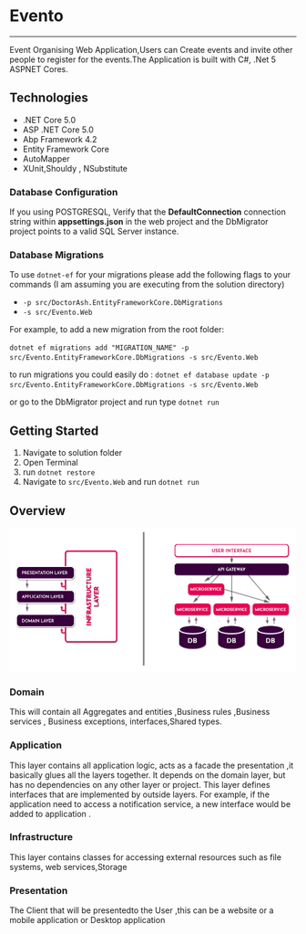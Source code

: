 # Evento
<hr/>

Event Organising Web Application,Users can Create events and invite other people to register for the events.The Application is built with C#, .Net 5 ASPNET Cores.

## Technologies

* .NET Core 5.0
* ASP .NET Core 5.0
* Abp Framework 4.2
* Entity Framework Core 
* AutoMapper
* XUnit,Shouldy , NSubstitute

### Database Configuration

If you using POSTGRESQL, Verify that the **DefaultConnection** connection string within **appsettings.json** in the web project and the DbMigrator project points to a valid SQL Server instance. 

### Database Migrations

To use `dotnet-ef` for your migrations please add the following flags to your commands (I am assuming  you are executing from the solution directory)

* `-p src/DoctorAsh.EntityFrameworkCore.DbMigrations` 
* `-s src/Evento.Web`

For example, to add a new migration from the root folder:

 `dotnet ef migrations add "MIGRATION_NAME" -p src/Evento.EntityFrameworkCore.DbMigrations -s src/Evento.Web `

to run migrations you could easily do :
`dotnet ef database update -p src/Evento.EntityFrameworkCore.DbMigrations -s src/Evento.Web`

or go to the DbMigrator project and run type `dotnet run`


## Getting Started

1. Navigate to solution folder 
2. Open Terminal 
3. run `dotnet restore` 
4. Navigate to `src/Evento.Web` and run `dotnet run` 

## Overview

<img src="https://github.com/abpframework/abp/blob/dev/docs/en/images/ddd-microservice-simple.png"/>

### Domain

This will contain all Aggregates and entities ,Business rules ,Business services , Business exceptions, interfaces,Shared types.

### Application

This layer contains all application logic, acts as a facade the presentation ,it basically   glues all the layers together. It  depends on the domain layer, but has no dependencies on any other layer or project. This layer defines interfaces that are implemented by outside layers. For example, if the application need to access a notification service, a new interface would be added to application .

### Infrastructure

This layer contains classes for accessing external resources such as file systems, web services,Storage

### Presentation

The Client that will be presentedto the User ,this can be a website or a mobile application or Desktop application


